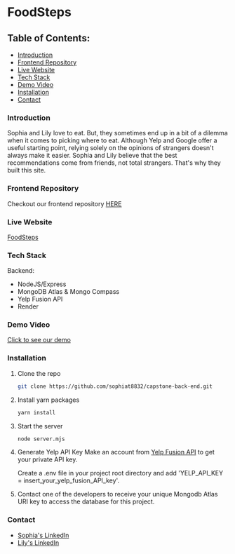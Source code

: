 # FoodSteps

## Table of Contents:
 - [Introduction](#intro)
 - [Frontend Repository](#frontend)
 - [Live Website](#website)
 - [Tech Stack](#tech-stack)
 - [Demo Video](#demo)
 - [Installation](#installation)
 - [Contact](#contact)
 
 <!-- headings -->

 <a id="intro"></a>
 ### Introduction
Sophia and Lily love to eat. But, they sometimes end up in a bit of a dilemma when it comes to picking where to eat. Although Yelp and Google offer a useful starting point, relying solely on the opinions of strangers doesn't always make it easier. Sophia and Lily believe that the best recommendations come from friends, not total strangers. That's why they built this site.

<a id="frontend"></a>
 ### Frontend Repository
 Checkout our frontend repository [HERE](https://github.com/liau11/front-end-capstone)

 <a id="website"></a>
 ### Live Website
 [FoodSteps](https://food-steps.netlify.app/)

<a id="tech-stack"></a>
 ### Tech Stack
  Backend:
  - NodeJS/Express
  - MongoDB Atlas & Mongo Compass
  - Yelp Fusion API
  - Render

 <a id="demo"></a>
 ### Demo Video
 [Click to see our demo](https://drive.google.com/file/d/1QqLnx8w8PGbPIReTJ3awOsdw970f2v4d/view?usp=sharing)

 <a id="installation"></a>
 ### Installation

1. Clone the repo
   ```sh
   git clone https://github.com/sophiat8832/capstone-back-end.git
   ```
2. Install yarn packages
   ```sh
   yarn install 
   ```
3. Start the server 
   ```sh
   node server.mjs
   ```
4. Generate Yelp API Key
   Make an account from [Yelp Fusion API](https://docs.developer.yelp.com/docs/fusion-intro) to get your private API key.
   <p>Create a .env file in your project root directory and add 'YELP_API_KEY = insert_your_yelp_fusion_API_key'.</p>
5. Contact one of the developers to receive your unique Mongodb Atlas URI key to access the database for this project.
   

 <a id="contact"></a>
### Contact 
- [Sophia's LinkedIn](https://www.linkedin.com/in/sophia-tran-a28405149/)
- [Lily's LinkedIn](https://www.linkedin.com/in/lilyau09/)

